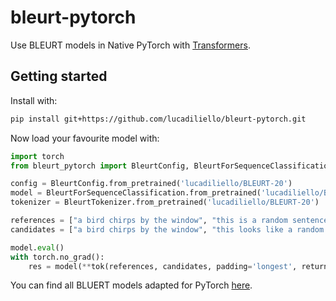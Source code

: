 # bleurt-pytorch

Use BLEURT models in Native PyTorch with [Transformers](https://huggingface.co/transformers).

## Getting started

Install with:

```bash
pip install git+https://github.com/lucadiliello/bleurt-pytorch.git
```

Now load your favourite model with:

```python
import torch
from bleurt_pytorch import BleurtConfig, BleurtForSequenceClassification, BleurtTokenizer

config = BleurtConfig.from_pretrained('lucadiliello/BLEURT-20')
model = BleurtForSequenceClassification.from_pretrained('lucadiliello/BLEURT-20')
tokenizer = BleurtTokenizer.from_pretrained('lucadiliello/BLEURT-20')

references = ["a bird chirps by the window", "this is a random sentence"]
candidates = ["a bird chirps by the window", "this looks like a random sentence"]

model.eval()
with torch.no_grad():
    res = model(**tok(references, candidates, padding='longest', return_tensors='pt')).logits.flatten().numpy()
```

You can find all BLUERT models adapted for PyTorch [here](https://huggingface.co/lucadiliello).
